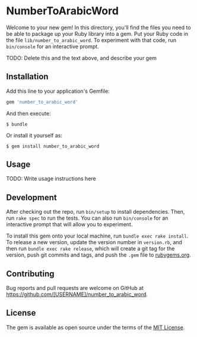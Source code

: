 # NumberToArabicWord

Welcome to your new gem! In this directory, you'll find the files you need to be able to package up your Ruby library into a gem. Put your Ruby code in the file `lib/number_to_arabic_word`. To experiment with that code, run `bin/console` for an interactive prompt.

TODO: Delete this and the text above, and describe your gem

## Installation

Add this line to your application's Gemfile:

```ruby
gem 'number_to_arabic_word'
```

And then execute:

    $ bundle

Or install it yourself as:

    $ gem install number_to_arabic_word

## Usage

TODO: Write usage instructions here

## Development

After checking out the repo, run `bin/setup` to install dependencies. Then, run `rake spec` to run the tests. You can also run `bin/console` for an interactive prompt that will allow you to experiment.

To install this gem onto your local machine, run `bundle exec rake install`. To release a new version, update the version number in `version.rb`, and then run `bundle exec rake release`, which will create a git tag for the version, push git commits and tags, and push the `.gem` file to [rubygems.org](https://rubygems.org).

## Contributing

Bug reports and pull requests are welcome on GitHub at https://github.com/[USERNAME]/number_to_arabic_word.

## License

The gem is available as open source under the terms of the [MIT License](https://opensource.org/licenses/MIT).
